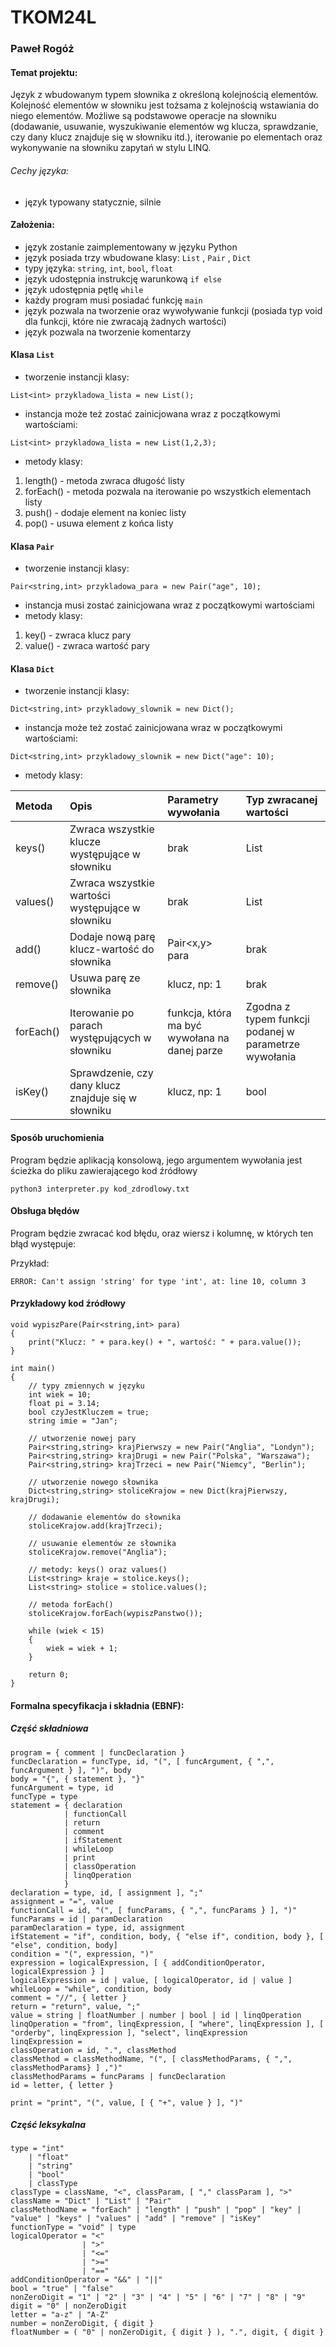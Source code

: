 # TKOM24L

### Paweł Rogóż

#### Temat projektu:
Język z wbudowanym typem słownika z określoną kolejnością elementów. Kolejność elementów w słowniku jest tożsama z kolejnością wstawiania do niego elementów. Możliwe są podstawowe operacje na słowniku (dodawanie, usuwanie, wyszukiwanie elementów wg klucza, sprawdzanie, czy dany klucz znajduje się w słowniku itd.), iterowanie po elementach oraz wykonywanie na słowniku zapytań w stylu LINQ.

###### Cechy języka:
 - język typowany statycznie, silnie

#### Założenia:
 - język zostanie zaimplementowany w języku Python
 - język posiada trzy wbudowane klasy: ```List``` , ```Pair``` , ```Dict``` 
 - typy języka: ```string```, ```int```, ```bool```, ```float```
 - język udostępnia instrukcję warunkową ```if else```
 - język udostępnia pętlę ```while```
 - każdy program musi posiadać funkcję ```main```
 - język pozwala na tworzenie oraz wywoływanie funkcji (posiada typ void dla funkcji, które nie zwracają żadnych wartości)
 - język pozwala na tworzenie komentarzy

#### Klasa ```List```
 - tworzenie instancji klasy:
```
List<int> przykladowa_lista = new List();
```
 - instancja może też zostać zainicjowana wraz z początkowymi wartościami:
```
List<int> przykladowa_lista = new List(1,2,3);
```
- metody klasy:
1. length() - metoda zwraca długość listy
2. forEach() - metoda pozwala na iterowanie po wszystkich elementach listy
3. push() - dodaje element na koniec listy
4. pop() - usuwa element z końca listy

#### Klasa ```Pair```
 - tworzenie instancji klasy:
```
Pair<string,int> przykladowa_para = new Pair("age", 10);
```
 - instancja musi zostać zainicjowana wraz z początkowymi wartościami
 - metody klasy:
1. key() - zwraca klucz pary
2. value() - zwraca wartość pary

#### Klasa ```Dict```
 - tworzenie instancji klasy:
```
Dict<string,int> przykladowy_slownik = new Dict();
```
 - instancja może też zostać zainicjowana wraz w początkowymi wartościami:
 ```
 Dict<string,int> przykladowy_slownik = new Dict("age": 10);
 ```
 - metody klasy:
<!-- 1. keys() - zwraca wszystkie klucze ze słownika w formie listy
2. values() - zwraca wszystkie wartości ze słownika w formie listy
3. add() - dodaje nową parę klucz-wartość do słownika
4. remove() - usuwa parę ze słownika na podstawie podanego klucza
5. forEach() - iterowanie po elementach słownika
6. isKey() - sprawdzenie, czy dany klucz znajduje się w słowniku -->

|   Metoda    | Opis    |   Parametry wywołania |   Typ zwracanej wartości    |
|   :---    |   :---    |   :---    |   :---    |
| keys()      | Zwraca wszystkie klucze występujące w słowniku       | brak   | List
| values()   | Zwraca wszystkie wartości występujące w słowniku         | brak | List |
| add()   | Dodaje nową parę klucz-wartość do słownika | Pair<x,y> para | brak |
| remove()   | Usuwa parę ze słownika | klucz, np: 1 | brak |
| forEach()   | Iterowanie po parach występujących w słowniku| funkcja, która ma być wywołana na danej parze | Zgodna z typem funkcji podanej w parametrze wywołania |
| isKey()   | Sprawdzenie, czy dany klucz znajduje się w słowniku | klucz, np: 1 | bool |

#### Sposób uruchomienia
Program będzie aplikacją konsolową, jego argumentem wywołania jest ścieżka do pliku zawierającego kod źródłowy
```
python3 interpreter.py kod_zdrodlowy.txt
```

#### Obsługa błędów
Program będzie zwracać kod błędu, oraz wiersz i kolumnę, w których ten błąd występuje:

Przykład:
```
ERROR: Can't assign 'string' for type 'int', at: line 10, column 3
```

#### Przykładowy kod źródłowy
```
void wypiszPare(Pair<string,int> para)
{
    print("Klucz: " + para.key() + ", wartość: " + para.value());
}

int main()
{
    // typy zmiennych w języku
    int wiek = 10;
    float pi = 3.14;
    bool czyJestKluczem = true;
    string imie = "Jan";

    // utworzenie nowej pary
    Pair<string,string> krajPierwszy = new Pair("Anglia", "Londyn");
    Pair<string,string> krajDrugi = new Pair("Polska", "Warszawa");
    Pair<string,string> krajTrzeci = new Pair("Niemcy", "Berlin");

    // utworzenie nowego słownika
    Dict<string,string> stoliceKrajow = new Dict(krajPierwszy, krajDrugi);

    // dodawanie elementów do słownika
    stoliceKrajow.add(krajTrzeci);

    // usuwanie elementów ze słownika
    stoliceKrajow.remove("Anglia");

    // metody: keys() oraz values()
    List<string> kraje = stolice.keys();
    List<string> stolice = stolice.values();

    // metoda forEach()
    stoliceKrajow.forEach(wypiszPanstwo());

    while (wiek < 15)
    {
        wiek = wiek + 1;
    }

    return 0;
}
```

#### Formalna specyfikacja i składnia (EBNF):
##### Część składniowa
```
program = { comment | funcDeclaration }
funcDeclaration = funcType, id, "(", [ funcArgument, { ",", funcArgument } ], ")", body
body = "{", { statement }, "}"
funcArgument = type, id
funcType = type
statement = { declaration
            | functionCall
            | return
            | comment
            | ifStatement
            | whileLoop
            | print
            | classOperation
            | linqOperation
            }
declaration = type, id, [ assignment ], ";"
assignment = "=", value
functionCall = id, "(", [ funcParams, { ",", funcParams } ], ")"
funcParams = id | paramDeclaration
paramDeclaration = type, id, assignment
ifStatement = "if", condition, body, { "else if", condition, body }, [ "else", condition, body]
condition = "(", expression, ")"
expression = logicalExpression, [ { addConditionOperator, logicalExpression } ]
logicalExpression = id | value, [ logicalOperator, id | value ]
whileLoop = "while", condition, body
comment = "//", { letter }
return = "return", value, ";"
value = string | floatNumber | number | bool | id | linqOperation
linqOperation = "from", linqExpression, [ "where", linqExpression ], [ "orderby", linqExpression ], "select", linqExpression
linqExpression = 
classOperation = id, ".", classMethod
classMethod = classMethodName, "(", [ classMethodParams, { ",", classMethodParams} ] ,")"
classMethodParams = funcParams | funcDeclaration
id = letter, { letter }

print = "print", "(", value, [ { "+", value } ], ")"

```

##### Część leksykalna
```
type = "int"
    | "float"
    | "string"
    | "bool"
    | classType
classType = className, "<", classParam, [ "," classParam ], ">"
className = "Dict" | "List" | "Pair"
classMethodName = "forEach" | "length" | "push" | "pop" | "key" | "value" | "keys" | "values" | "add" | "remove" | "isKey"
functionType = "void" | type
logicalOperator = "<"
                | ">"
                | "<="
                | ">="
                | "=="
addConditionOperator = "&&" | "||"
bool = "true" | "false"
nonZeroDigit = "1" | "2" | "3" | "4" | "5" | "6" | "7" | "8" | "9"
digit = "0" | nonZeroDigit
letter = "a-z" | "A-Z"
number = nonZeroDigit, { digit }
floatNumber = ( "0" | nonZeroDigit, { digit } ), ".", digit, { digit }

```
